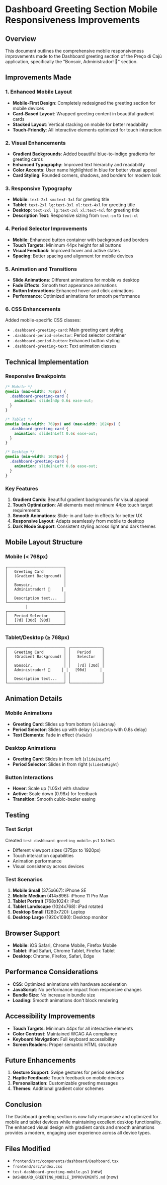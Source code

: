 # Dashboard Greeting Section Mobile Responsiveness Improvements

## Overview

This document outlines the comprehensive mobile responsiveness improvements made to the Dashboard greeting section of the Preço di Cajú application, specifically the "Bonsoir, Administrador! 👋" section.

## Improvements Made

### 1. Enhanced Mobile Layout

- **Mobile-First Design**: Completely redesigned the greeting section for mobile devices
- **Card-Based Layout**: Wrapped greeting content in beautiful gradient cards
- **Stacked Layout**: Vertical stacking on mobile for better readability
- **Touch-Friendly**: All interactive elements optimized for touch interaction

### 2. Visual Enhancements

- **Gradient Backgrounds**: Added beautiful blue-to-indigo gradients for greeting cards
- **Enhanced Typography**: Improved text hierarchy and readability
- **Color Accents**: User name highlighted in blue for better visual appeal
- **Card Styling**: Rounded corners, shadows, and borders for modern look

### 3. Responsive Typography

- **Mobile**: `text-2xl sm:text-3xl` for greeting title
- **Tablet**: `text-2xl lg:text-3xl xl:text-4xl` for greeting title
- **Desktop**: `text-2xl lg:text-3xl xl:text-4xl` for greeting title
- **Description Text**: Responsive sizing from `text-sm` to `text-xl`

### 4. Period Selector Improvements

- **Mobile**: Enhanced button container with background and borders
- **Touch Targets**: Minimum 44px height for all buttons
- **Visual Feedback**: Improved hover and active states
- **Spacing**: Better spacing and alignment for mobile devices

### 5. Animation and Transitions

- **Slide Animations**: Different animations for mobile vs desktop
- **Fade Effects**: Smooth text appearance animations
- **Button Interactions**: Enhanced hover and click animations
- **Performance**: Optimized animations for smooth performance

### 6. CSS Enhancements

Added mobile-specific CSS classes:

- `.dashboard-greeting-card`: Main greeting card styling
- `.dashboard-period-selector`: Period selector container
- `.dashboard-period-button`: Enhanced button styling
- `.dashboard-greeting-text`: Text animation classes

## Technical Implementation

### Responsive Breakpoints

```css
/* Mobile */
@media (max-width: 768px) {
  .dashboard-greeting-card {
    animation: slideInUp 0.6s ease-out;
  }
}

/* Tablet */
@media (min-width: 769px) and (max-width: 1024px) {
  .dashboard-greeting-card {
    animation: slideInLeft 0.6s ease-out;
  }
}

/* Desktop */
@media (min-width: 1025px) {
  .dashboard-greeting-card {
    animation: slideInLeft 0.6s ease-out;
  }
}
```

### Key Features

1. **Gradient Cards**: Beautiful gradient backgrounds for visual appeal
2. **Touch Optimization**: All elements meet minimum 44px touch target requirements
3. **Smooth Animations**: Slide-in and fade-in effects for better UX
4. **Responsive Layout**: Adapts seamlessly from mobile to desktop
5. **Dark Mode Support**: Consistent styling across light and dark themes

## Mobile Layout Structure

### Mobile (< 768px)

```
┌─────────────────────────┐
│   Greeting Card         │
│   (Gradient Background) │
│                         │
│   Bonsoir,              │
│   Administrador! 👋     │
│                         │
│   Description text...   │
└─────────────────────────┘
         │
┌─────────────────────────┐
│   Period Selector       │
│   [7d] [30d] [90d]      │
└─────────────────────────┘
```

### Tablet/Desktop (≥ 768px)

```
┌─────────────────────────┐ ┌──────────────┐
│   Greeting Card         │ │   Period     │
│   (Gradient Background) │ │   Selector   │
│                         │ │              │
│   Bonsoir,              │ │   [7d] [30d] │
│   Administrador! 👋     │ │   [90d]      │
│                         │ │              │
│   Description text...   │ │              │
└─────────────────────────┘ └──────────────┘
```

## Animation Details

### Mobile Animations

- **Greeting Card**: Slides up from bottom (`slideInUp`)
- **Period Selector**: Slides up with delay (`slideInUp` with 0.8s delay)
- **Text Elements**: Fade in effect (`fadeIn`)

### Desktop Animations

- **Greeting Card**: Slides in from left (`slideInLeft`)
- **Period Selector**: Slides in from right (`slideInRight`)

### Button Interactions

- **Hover**: Scale up (1.05x) with shadow
- **Active**: Scale down (0.98x) for feedback
- **Transition**: Smooth cubic-bezier easing

## Testing

### Test Script

Created `test-dashboard-greeting-mobile.ps1` to test:

- Different viewport sizes (375px to 1920px)
- Touch interaction capabilities
- Animation performance
- Visual consistency across devices

### Test Scenarios

1. **Mobile Small** (375x667): iPhone SE
2. **Mobile Medium** (414x896): iPhone 11 Pro Max
3. **Tablet Portrait** (768x1024): iPad
4. **Tablet Landscape** (1024x768): iPad rotated
5. **Desktop Small** (1280x720): Laptop
6. **Desktop Large** (1920x1080): Desktop monitor

## Browser Support

- **Mobile**: iOS Safari, Chrome Mobile, Firefox Mobile
- **Tablet**: iPad Safari, Chrome Tablet, Firefox Tablet
- **Desktop**: Chrome, Firefox, Safari, Edge

## Performance Considerations

- **CSS**: Optimized animations with hardware acceleration
- **JavaScript**: No performance impact from responsive changes
- **Bundle Size**: No increase in bundle size
- **Loading**: Smooth animations don't block rendering

## Accessibility Improvements

- **Touch Targets**: Minimum 44px for all interactive elements
- **Color Contrast**: Maintained WCAG AA compliance
- **Keyboard Navigation**: Full keyboard accessibility
- **Screen Readers**: Proper semantic HTML structure

## Future Enhancements

1. **Gesture Support**: Swipe gestures for period selection
2. **Haptic Feedback**: Touch feedback on mobile devices
3. **Personalization**: Customizable greeting messages
4. **Themes**: Additional gradient color schemes

## Conclusion

The Dashboard greeting section is now fully responsive and optimized for mobile and tablet devices while maintaining excellent desktop functionality. The enhanced visual design with gradient cards and smooth animations provides a modern, engaging user experience across all device types.

## Files Modified

- `frontend/src/components/dashboard/Dashboard.tsx`
- `frontend/src/index.css`
- `test-dashboard-greeting-mobile.ps1` (new)
- `DASHBOARD_GREETING_MOBILE_IMPROVEMENTS.md` (new)
